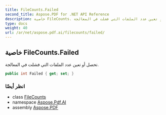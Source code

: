 ```yaml
---
title: FileCounts.Failed
second_title: Aspose.PDF for .NET API Reference
description: خاصية FileCounts. تحصل أو تعين عدد الملفات التي فشلت في المعالجة
type: docs
weight: 40
url: /ar/net/aspose.pdf.ai/filecounts/failed/
---
```

## خاصية FileCounts.Failed

تحصل أو تعين عدد الملفات التي فشلت في المعالجة.

```csharp
public int Failed { get; set; }
```

### انظر أيضًا

* class [FileCounts](../)
* namespace [Aspose.Pdf.AI](../../../aspose.pdf.ai/)
* assembly [Aspose.PDF](../../../)